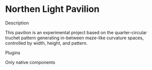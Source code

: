 # Northen Light Pavilion

Description

This pavilion is an experimental project based on the quarter-circular truchet pattern generating in-between maze-like curvature spaces, controlled by width, height, and pattern.


Plugins

Only native components
